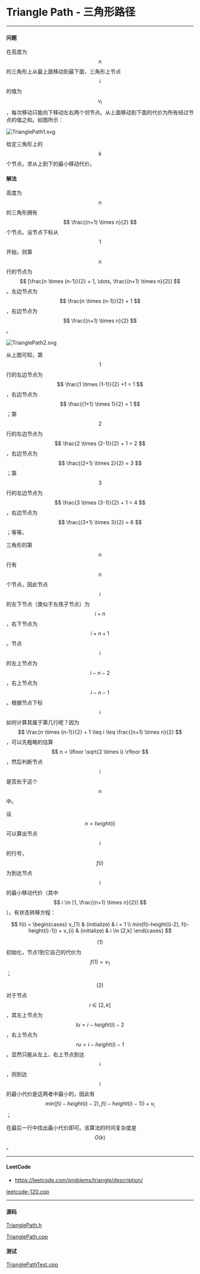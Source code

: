<script type="text/javascript" src="https://cdnjs.cloudflare.com/ajax/libs/mathjax/2.7.1/MathJax.js?config=TeX-AMS-MML_HTMLorMML"></script>

# Triangle Path - 三角形路径

--------

#### 问题

在高度为$$ n $$的三角形上从最上面移动到最下面，三角形上节点$$ i $$的值为$$ v_{i} $$，每次移动只能向下移动左右两个邻节点。从上面移动到下面的代价为所有经过节点的值之和。如图所示：

![TrianglePath1.svg](../res/TrianglePath1.svg)

给定三角形上的$$ k $$个节点，求从上到下的最小移动代价。

#### 解法

高度为$$ n $$的三角形拥有$$ \frac{(n+1) \times n}{2} $$个节点。设节点下标从$$ 1 $$开始，则第$$ n $$行的节点为$$ [\frac{n \times (n-1)}{2} + 1, \dots, \frac{(n+1) \times n}{2}] $$。左边节点为$$ \frac{n \times (n-1)}{2} + 1 $$，右边节点为$$ \frac{(n+1) \times n}{2} $$。

![TrianglePath2.svg](../res/TrianglePath2.svg)

从上图可知，第$$ 1 $$行的左边节点为$$ \frac{1 \times (1-1)}{2} +1 = 1 $$，右边节点为$$ \frac{(1+1) \times 1}{2} = 1 $$；第$$ 2 $$行的左边节点为$$ \frac{2 \times (2-1)}{2} + 1 = 2 $$，右边节点为$$ \frac{(2+1) \times 2}{2} = 3 $$；第$$ 3 $$行的左边节点为$$ \frac{3 \times (3-1)}{2} + 1 = 4 $$，右边节点为$$ \frac{(3+1) \times 3}{2} = 6 $$；等等。

三角形的第$$ n $$行有$$ n $$个节点，因此节点$$ i $$的左下节点（类似于左孩子节点）为$$ i + n $$，右下节点为$$ i + n + 1 $$。节点$$ i $$的左上节点为$$ i-n-2 $$，右上节点为$$ i-n-1 $$。根据节点下标$$ i $$如何计算其属于第几行呢？因为$$ \frac{n \times (n-1)}{2} + 1 \leq i \leq \frac{(n+1) \times n}{2} $$，可以先粗略的估算$$ n = \lfloor \sqrt{2 \times i} \rfloor $$，然后判断节点$$ i $$是否处于这个$$ n $$中。

设$$ n = height(i) $$可以算出节点$$ i $$的行号，$$ f(i) $$为到达节点$$ i $$的最小移动代价（其中$$ i \in [1, \frac{(n+1) \times n}{2}] $$）。有状态转移方程：

$$
f(i) =
\begin{cases}
v_{1}                                               &   (initialize)    &   i = 1   \\
min(f(i-height(i)-2), f(i-height(i)-1)) + v_{i}     &   (initialize)    &   i \in [2,k]
\end{cases}
$$

$$ (1) $$ 初始化，节点1到它自己的代价为$$ f(1) = v_{1} $$；

$$ (2) $$ 对于节点$$ i \in [2,k] $$，其左上节点为$$ lu = i-height(i)- 2 $$，右上节点为$$ ru = i-height(i)-1 $$。显然只能从左上、右上节点到达$$ i $$，则到达$$ i $$的最小代价是这两者中最小的，因此有$$ min(f(i-height(i)-2), f(i-height(i)-1)) + v_{i} $$；

在最后一行中找出最小代价即可。该算法的时间复杂度是$$ O(k) $$。

--------

#### LeetCode

* https://leetcode.com/problems/triangle/description/

[leetcode-120.cpp](https://github.com/linrongbin16/Way-to-Algorithm/blob/master/leetcode/leetcode-120.cpp)

--------

#### 源码

[TrianglePath.h](https://github.com/linrongbin16/Way-to-Algorithm/blob/master/src/DynamicProgramming/RegionalDP/TrianglePath.h)

[TrianglePath.cpp](https://github.com/linrongbin16/Way-to-Algorithm/blob/master/src/DynamicProgramming/RegionalDP/TrianglePath.cpp)

#### 测试

[TrianglePathTest.cpp](https://github.com/linrongbin16/Way-to-Algorithm/blob/master/src/DynamicProgramming/RegionalDP/TrianglePathTest.cpp)

